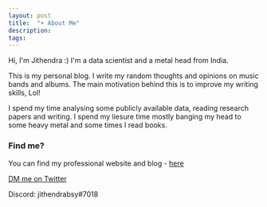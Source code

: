 ```yaml
---
layout: post
title:  "☀︎ About Me"
description: 
tags: 
---
```


Hi, I'm Jithendra :)  I'm a data scientist and a metal head from India. 


This is my personal blog. I write my random thoughts and opinions on music bands and albums. The main motivation behind this is to improve my writing skills, Lol!


I spend my time analysing some publicly available data, reading research papers and writing.
I spend my liesure time mostly banging my head to some heavy metal and some times I read books. 

### Find me?

You can find my professional website and blog - [here](https://jithendrabsy.me/)

[DM me on Twitter](https://twitter.com/doggghead)

Discord: jithendrabsy#7018
